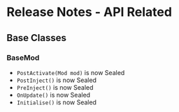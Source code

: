 # Release Notes - API Related

## Base Classes

### BaseMod

- `PostActivate(Mod mod)` is now Sealed
- `PostInject()` is now Sealed
- `PreInject()` is now Sealed
- `OnUpdate()` is now Sealed
- `Initialise()` is now Sealed